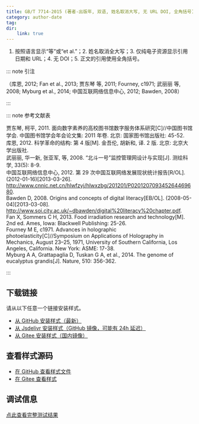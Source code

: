 ```yaml
--- 
title: GB/T 7714-2015 (著者-出版年, 双语, 姓名取消大写, 无 URL DOI, 全角括号) 
category: author-date 
tag:  
dir:
    link: true 
--- 
```


<!-- 此文件由脚本自动生成，请勿手动修改！ -->  

1. 按照语言显示“等”或“et al.”；2. 姓名取消全大写；3. 仅纯电子资源显示引用日期和 URL；4. 无 DOI；5. 正文的引用使用全角括号。  

::: note 引注  

（库恩, 2012; Fan et al., 2013; 贾东琴 等, 2011; Fourney, c1971; 武丽丽 等, 2008; Myburg et al., 2014; 中国互联网络信息中心, 2012; Bawden, 2008）  

:::  

::: note 参考文献表  

<div class="csl-bib-body maxoffset-0 second-field-align-false hangingindent-true">
  <div class="csl-entry">贾东琴, 柯平, 2011. 面向数字素养的高校图书馆数字服务体系研究[C]//中国图书馆学会. 中国图书馆学会年会论文集: 2011 年卷. 北京: 国家图书馆出版社: 45-52.</div>
  <div class="csl-entry">库恩, 2012. 科学革命的结构: 第 4 版[M]. 金吾伦, 胡新和, 译. 2 版. 北京: 北京大学出版社.</div>
  <div class="csl-entry">武丽丽, 华一新, 张亚军, 等, 2008. “北斗一号”监控管理网设计与实现[J]. 测绘科学, 33(5): 8-9.</div>
  <div class="csl-entry">中国互联网络信息中心, 2012. 第 29 次中国互联网络发展现状统计报告[R/OL]. (2012-01-16)[2013-03-26]. <a href="http://www.cnnic.net.cn/hlwfzyj/hlwxzbg/201201/P020120709345264469680">http://www.cnnic.net.cn/hlwfzyj/hlwxzbg/201201/P020120709345264469680</a>.</div>
  <div class="csl-entry">Bawden D, 2008. Origins and concepts of digital literacy[EB/OL]. (2008-05-04)[2013-03-08]. <a href="http://www.soi.city.ac.uk/~dbawden/digital%20literacy%20chapter.pdf">http://www.soi.city.ac.uk/~dbawden/digital%20literacy%20chapter.pdf</a>.</div>
  <div class="csl-entry">Fan X, Sommers C H, 2013. Food irradiation research and technology[M]. 2nd ed. Ames, Iowa: Blackwell Publishing: 25-26.</div>
  <div class="csl-entry">Fourney M E, c1971. Advances in holographic photoelasticity[C]//Symposium on Applications of Holography in Mechanics, August 23–25, 1971, University of Southern California, Los Angeles, California. New York: ASME: 17-38.</div>
  <div class="csl-entry">Myburg A A, Grattapaglia D, Tuskan G A, et al., 2014. The genome of eucalyptus grandis[J]. Nature, 510: 356-362.</div>
</div>  

:::  

<!-- more -->  


## 下载链接  

请从以下任意一个链接安装样式。 
- [从 GitHub 安装样式（最新）](https://github.com/zotero-cn/styles/./raw/main/src/gb-t-7714-2015-author-date-bilingual-no-uppercase-no-url-doi-full-width-parentheses/gb-t-7714-2015-author-date-bilingual-no-uppercase-no-url-doi-full-width-parentheses.csl)  
- [从 Jsdelivr 安装样式（GitHub 镜像，可能有 24h 延迟）](https://cdn.jsdelivr.net/gh/zotero-cn/styles@main/src/gb-t-7714-2015-author-date-bilingual-no-uppercase-no-url-doi-full-width-parentheses/gb-t-7714-2015-author-date-bilingual-no-uppercase-no-url-doi-full-width-parentheses.csl) 
- [从 Gitee 安装样式（国内镜像）](https://gitee.com/zotero-chinese/styles/./raw/main/src/gb-t-7714-2015-author-date-bilingual-no-uppercase-no-url-doi-full-width-parentheses/gb-t-7714-2015-author-date-bilingual-no-uppercase-no-url-doi-full-width-parentheses.csl) 

## 查看样式源码 

- [在 GitHub 查看样式文件](https://github.com/zotero-cn/styles/./tree/main/src/gb-t-7714-2015-author-date-bilingual-no-uppercase-no-url-doi-full-width-parentheses/gb-t-7714-2015-author-date-bilingual-no-uppercase-no-url-doi-full-width-parentheses.csl)  
- [在 Gitee 查看样式](https://gitee.com/zotero-chinese/styles/./tree/main/src/gb-t-7714-2015-author-date-bilingual-no-uppercase-no-url-doi-full-width-parentheses/gb-t-7714-2015-author-date-bilingual-no-uppercase-no-url-doi-full-width-parentheses.csl) 

## 调试信息 

[点此查看完整测试结果](./test.md) 
